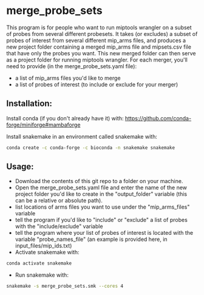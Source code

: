 # merge_probe_sets
This program is for people who want to run miptools wrangler on a subset of
probes from several different probesets. It takes (or excludes) a subset of
probes of interest from several different mip_arms files, and produces a new
project folder containing a merged mip_arms file and mipsets.csv file that have
only the probes you want. This new merged folder can then serve as a project
folder for running miptools wrangler. For each merger, you'll need to provide
(in the merge_probe_sets.yaml file):
 - a list of mip_arms files you'd like to merge
 - a list of probes of interest (to include or exclude for your merger)

## Installation:
Install conda (if you don't already have it) with:
https://github.com/conda-forge/miniforge#mambaforge

Install snakemake in an environment called snakemake with:
```bash
conda create -c conda-forge -c bioconda -n snakemake snakemake
```

## Usage:
 - Download the contents of this git repo to a folder on your machine.
 - Open the merge_probe_sets.yaml file and enter the name of the new project
folder you'd like to create in the "output_folder" variable (this can be a
relative or absolute path).
 - list locations of arms files you want to use under the "mip_arms_files"
 variable
 - tell the program if you'd like to "include" or "exclude" a list of probes
 with the "include/exclude" variable
 - tell the program where your list of probes of interest is located with the
 variable "probe_names_file" (an example is provided here, in
 input_files/mip_ids.txt)
 - Activate snakemake with:
```bash
conda activate snakemake
```
 - Run snakemake with:
```bash
snakemake -s merge_probe_sets.smk --cores 4
```

